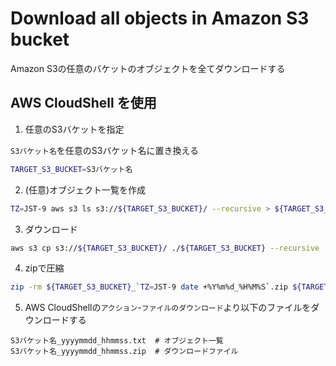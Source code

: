 # Download all objects in Amazon S3 bucket

Amazon S3の任意のバケットのオブジェクトを全てダウンロードする

## AWS CloudShell を使用

1. 任意のS3バケットを指定

`S3バケット名`を任意のS3バケット名に置き換える

```bash
TARGET_S3_BUCKET=S3バケット名
```

2. (任意)オブジェクト一覧を作成

```bash
TZ=JST-9 aws s3 ls s3://${TARGET_S3_BUCKET}/ --recursive > ${TARGET_S3_BUCKET}_`TZ=JST-9 date +%Y%m%d_%H%M%S`.txt
```

3. ダウンロード

```bash
aws s3 cp s3://${TARGET_S3_BUCKET}/ ./${TARGET_S3_BUCKET} --recursive
```

4. zipで圧縮

```bash
zip -rm ${TARGET_S3_BUCKET}_`TZ=JST-9 date +%Y%m%d_%H%M%S`.zip ${TARGET_S3_BUCKET}
```

5. AWS CloudShellの`アクション`-`ファイルのダウンロード`より以下のファイルをダウンロードする

```text
S3バケット名_yyyymmdd_hhmmss.txt  # オブジェクト一覧
S3バケット名_yyyymmdd_hhmmss.zip  # ダウンロードファイル
```
